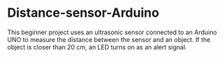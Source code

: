 # Distance-sensor-Arduino
This beginner project uses an ultrasonic sensor connected to an Arduino UNO to measure the distance between the sensor and an object. If the object is closer than 20 cm, an LED turns on as an alert signal.
